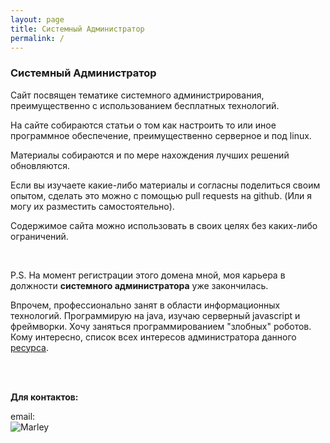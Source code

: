 ```yaml
---
layout: page
title: Системный Администратор
permalink: /
---
```


### Системный Администратор

Сайт посвящен тематике системного администрирования, преимущественно с использованием бесплатных технологий.

На сайте собираются статьи о том как настроить то или иное программное обеспечение, преимущественно серверное и под linux.

Материалы собираются и по мере нахождения лучших решений обновляются.

Если вы изучаете какие-либо материалы и согласны поделиться своим опытом, сделать это можно с помощью pull requests на github. (Или я могу их разместить самостоятельно).

Содержимое сайта можно использовать в своих целях без каких-либо ограничений.


<br/>

P.S. На момент регистрации этого домена мной, моя карьера в должности **системного администратора** уже закончилась.

Впрочем, профессионально занят в области информационных технологий. Программирую на java, изучаю серверный javascript и фреймворки. Хочу заняться программированием "злобных" роботов. Кому интересно, список всех интересов администратора данного <a href="http://marley.org/">ресурса</a>.

<br/><br/>

**Для контактов:**

email:  
![Marley](http://img.fotografii.org/a3333333mail.gif "Marley")
